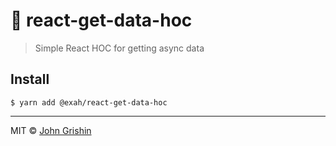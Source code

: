 # 🚧 react-get-data-hoc

> Simple React HOC for getting async data

## Install

```
$ yarn add @exah/react-get-data-hoc
```

---

MIT © [John Grishin](http://johngrish.in)

